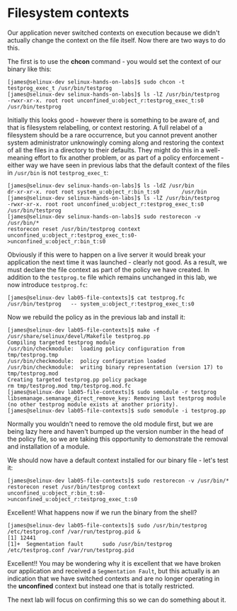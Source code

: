 # Filesystem contexts

Our application never switched contexts on execution because we didn't actually change the context on the file itself. Now there are two ways to do this.

The first is to use the **chcon** command - you would set the context of our binary like this:

```
[james@selinux-dev selinux-hands-on-labs]$ sudo chcon -t testprog_exec_t /usr/bin/testprog
[james@selinux-dev selinux-hands-on-labs]$ ls -lZ /usr/bin/testprog
-rwxr-xr-x. root root unconfined_u:object_r:testprog_exec_t:s0 /usr/bin/testprog
```

Initially this looks good - however there is something to be aware of, and that is filesystem relabelling, or context restoring. A full relabel of a filesystem should be a rare occurrence, but you cannot prevent another system administrator unknowingly coming along and restoring the context of all the files in a directory to their defaults. They might do this in a well-meaning effort to fix another problem, or as part of a policy enforcement - either way we have seen in previous labs that the default context of the files in `/usr/bin` is not `testprog_exec_t`:

```
[james@selinux-dev selinux-hands-on-labs]$ ls -ldZ /usr/bin
dr-xr-xr-x. root root system_u:object_r:bin_t:s0       /usr/bin
[james@selinux-dev selinux-hands-on-labs]$ ls -lZ /usr/bin/testprog
-rwxr-xr-x. root root unconfined_u:object_r:testprog_exec_t:s0 /usr/bin/testprog
[james@selinux-dev selinux-hands-on-labs]$ sudo restorecon -v /usr/bin/*
restorecon reset /usr/bin/testprog context unconfined_u:object_r:testprog_exec_t:s0->unconfined_u:object_r:bin_t:s0
```

Obviously if this were to happen on a live server it would break your application the next time it was launched - clearly not good. As a result, we must declare the file context as part of the policy we have created. In addition to the `testprog.te` file which remains unchanged in this lab, we now introduce `testprog.fc`:

```
[james@selinux-dev lab05-file-contexts]$ cat testprog.fc
/usr/bin/testprog	-- system_u:object_r:testprog_exec_t:s0
```

Now we rebuild the policy as in the previous lab and install it:

```
[james@selinux-dev lab05-file-contexts]$ make -f /usr/share/selinux/devel/Makefile testprog.pp
Compiling targeted testprog module
/usr/bin/checkmodule:  loading policy configuration from tmp/testprog.tmp
/usr/bin/checkmodule:  policy configuration loaded
/usr/bin/checkmodule:  writing binary representation (version 17) to tmp/testprog.mod
Creating targeted testprog.pp policy package
rm tmp/testprog.mod tmp/testprog.mod.fc
[james@selinux-dev lab05-file-contexts]$ sudo semodule -r testprog
libsemanage.semanage_direct_remove_key: Removing last testprog module (no other testprog module exists at another priority).
[james@selinux-dev lab05-file-contexts]$ sudo semodule -i testprog.pp
```

Normally you wouldn't need to remove the old module first, but we are being lazy here and haven't bumped up the version number in the head of the policy file, so we are taking this opportunity to demonstrate the removal and installation of a module.

We should now have a default context installed for our binary file - let's test it:

```
[james@selinux-dev lab05-file-contexts]$ sudo restorecon -v /usr/bin/*
restorecon reset /usr/bin/testprog context unconfined_u:object_r:bin_t:s0->unconfined_u:object_r:testprog_exec_t:s0
```

Excellent! What happens now if we run the binary from the shell?

```
[james@selinux-dev lab05-file-contexts]$ sudo /usr/bin/testprog /etc/testprog.conf /var/run/testprog.pid &
[1] 12441
[1]+  Segmentation fault      sudo /usr/bin/testprog /etc/testprog.conf /var/run/testprog.pid
```

Excellent!! You may be wondering why it is excellent that we have broken our application and received a `Segmentation Fault`, but this actually is an indication that we have switched contexts and are no longer operating in the **unconfined** context but instead one that is totally restricted. 

The next lab will focus on confirming this so we can do something about it.

